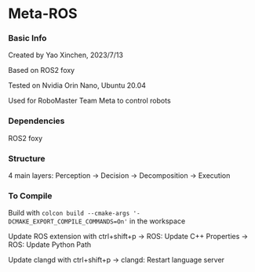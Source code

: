 # Meta-ROS

### Basic Info

Created by Yao Xinchen, 2023/7/13

Based on ROS2 foxy

Tested on Nvidia Orin Nano, Ubuntu 20.04

Used for RoboMaster Team Meta to control robots

### Dependencies

ROS2 foxy

### Structure

4 main layers: Perception -> Decision -> Decomposition -> Execution

### To Compile

Build with ```colcon build --cmake-args '-DCMAKE_EXPORT_COMPILE_COMMANDS=On'``` in the workspace

Update ROS extension with ctrl+shift+p -> ROS: Update C++ Properties -> ROS: Update Python Path

Update clangd with ctrl+shift+p -> clangd: Restart language server